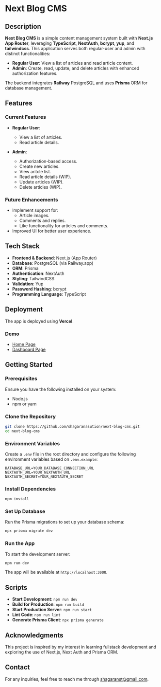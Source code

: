 # Next Blog CMS

## Description
**Next Blog CMS** is a simple content management system built with **Next.js App Router**, leveraging **TypeScript**, **NextAuth**, **bcrypt**, **yup**, and **tailwindcss**. This application serves both regular-user and admin with distinct functionalities:

- **Regular User**: View a list of articles and read article content.
- **Admin**: Create, read, update, and delete articles with enhanced authorization features.

The backend integrates **Railway** PostgreSQL and uses **Prisma** ORM for database management.

## Features
### Current Features
- **Regular User**:
  - View a list of articles.
  - Read article details.

- **Admin**:
  - Authorization-based access.
  - Create new articles.
  - View aritcle list.
  - Read article details (WIP).
  - Update articles (WIP).
  - Delete articles (WIP).

### Future Enhancements
- Implement support for:
  - Article images.
  - Comments and replies.
  - Like functionality for articles and comments.
- Improved UI for better user experience.

## Tech Stack
- **Frontend & Backend**: Next.js (App Router)
- **Database**: PostgreSQL (via Railway.app)
- **ORM**: Prisma
- **Authentication**: NextAuth
- **Styling**: TailwindCSS
- **Validation**: Yup
- **Password Hashing**: bcrypt
- **Programming Language**: TypeScript

## Deployment
The app is deployed using **Vercel**.

### Demo
- [Home Page](https://next-blog-cms-shagara-nasutions-projects.vercel.app)
- [Dashboard Page](https://next-blog-cms-shagara-nasutions-projects.vercel.app/dashboard)

## Getting Started

### Prerequisites
Ensure you have the following installed on your system:
- Node.js
- npm or yarn

### Clone the Repository
```bash
git clone https://github.com/shagaranasution/next-blog-cms.git
cd next-blog-cms
```

### Environment Variables
Create a `.env` file in the root directory and configure the following environment variables based on `.env.example`:
```env
DATABASE_URL=YOUR_DATABASE_CONNECTION_URL
NEXTAUTH_URL=YOUR_NEXTAUTH_URL
NEXTAUTH_SECRET=YOUR_NEXTAUTH_SECRET
```

### Install Dependencies
```bash
npm install
```

### Set Up Database
Run the Prisma migrations to set up your database schema:
```bash
npx prisma migrate dev
```

### Run the App
To start the development server:
```bash
npm run dev
```
The app will be available at `http://localhost:3000`.

## Scripts
- **Start Development**: `npm run dev`
- **Build for Production**: `npm run build`
- **Start Production Server**: `npm run start`
- **Lint Code**: `npm run lint`
- **Generate Prisma Client**: `npx prisma generate`

## Acknowledgments
This project is inspired by my interest in learning fullstack development and exploring the use of Next.js, Next Auth and Prisma ORM.

## Contact
For any inquiries, feel free to reach me through [shagaranst@gmail.com](mailto:shagaranst@gmail.com).
